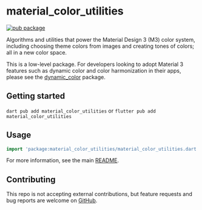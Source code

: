 # material_color_utilities

[![pub package](https://img.shields.io/pub/v/material_color_utilities.svg)](https://pub.dev/packages/material_color_utilities)

Algorithms and utilities that power the Material Design 3 (M3) color system,
including choosing theme colors from images and creating tones of colors; all in
a new color space.

This is a low-level package. For developers looking to adopt Material 3 features
such as dynamic color and color harmonization in their apps, please see the
[dynamic_color](https://pub.dev/packages/dynamic_color) package.

## Getting started

`dart pub add material_color_utilities` or `flutter pub add material_color_utilities`

## Usage

```dart
import 'package:material_color_utilities/material_color_utilities.dart';
```

For more information, see the main [README](https://github.com/material-foundation/material-color-utilities#readme).

## Contributing

This repo is not accepting external contributions, but feature requests and bug
reports are welcome on
[GitHub](https://github.com/material-foundation/material-color-utilities/issues).
